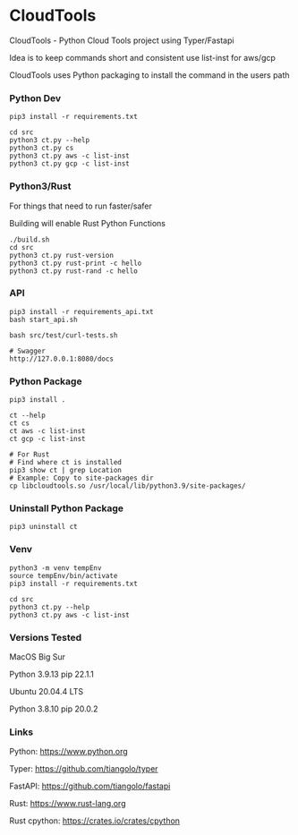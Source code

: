 # CloudTools

CloudTools - Python Cloud Tools project using Typer/Fastapi

Idea is to keep commands short and consistent use list-inst for aws/gcp

CloudTools uses Python packaging to install the command in the users path

### Python Dev
```
pip3 install -r requirements.txt

cd src
python3 ct.py --help
python3 ct.py cs
python3 ct.py aws -c list-inst
python3 ct.py gcp -c list-inst
```

### Python3/Rust

For things that need to run faster/safer

Building will enable Rust Python Functions
```
./build.sh
cd src
python3 ct.py rust-version
python3 ct.py rust-print -c hello
python3 ct.py rust-rand -c hello
```

### API
```
pip3 install -r requirements_api.txt
bash start_api.sh

bash src/test/curl-tests.sh

# Swagger
http://127.0.0.1:8080/docs
```

### Python Package
```
pip3 install .

ct --help
ct cs
ct aws -c list-inst
ct gcp -c list-inst

# For Rust
# Find where ct is installed
pip3 show ct | grep Location
# Example: Copy to site-packages dir
cp libcloudtools.so /usr/local/lib/python3.9/site-packages/
```

### Uninstall Python Package
```
pip3 uninstall ct
```

### Venv
```
python3 -m venv tempEnv
source tempEnv/bin/activate
pip3 install -r requirements.txt

cd src
python3 ct.py --help
python3 ct.py aws -c list-inst
```

### Versions Tested

MacOS Big Sur

Python 3.9.13 pip 22.1.1

Ubuntu 20.04.4 LTS

Python 3.8.10 pip 20.0.2

### Links

Python: https://www.python.org

Typer: https://github.com/tiangolo/typer

FastAPI: https://github.com/tiangolo/fastapi

Rust: https://www.rust-lang.org

Rust cpython: https://crates.io/crates/cpython
